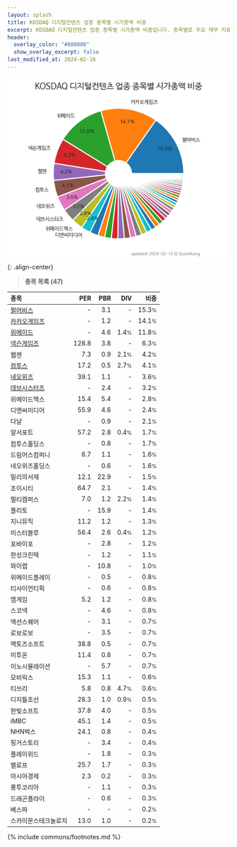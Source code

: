 ```yaml
---
layout: splash
title: KOSDAQ 디지털컨텐츠 업종 종목별 시가총액 비중
excerpt: KOSDAQ 디지털컨텐츠 업종 종목별 시가총액 비중입니다. 종목별로 주요 재무 지표를 함께 표시합니다.
header:
  overlay_color: "#800000"
  show_overlay_excerpt: false
last_modified_at: 2024-02-16
---
```



![KOSDAQ 디지털컨텐츠 업종 종목별 시가총액 비중](/stats/sector/images/kosdaq_업종_디지털컨텐츠_종목.png){: .align-center}


> **종목 목록 (47)**<a id="list"></a>

| **종목** | **PER** | **PBR** | **DIV** | **비중** |
| :------- | ------: | ------: | ------: | -------: |
| [펄어비스](/263750/) | - | 3.1 | - | 15.3<small>%</small> |
| [카카오게임즈](/293490/) | - | 1.2 | - | 14.1<small>%</small> |
| [위메이드](/112040/) | - | 4.6 | 1.4<small>%</small> | 11.8<small>%</small> |
| [넥슨게임즈](/225570/) | 128.8 | 3.8 | - | 6.3<small>%</small> |
| 웹젠 | 7.3 | 0.9 | 2.1<small>%</small> | 4.2<small>%</small> |
| [컴투스](/078340/) | 17.2 | 0.5 | 2.7<small>%</small> | 4.1<small>%</small> |
| [네오위즈](/095660/) | 39.1 | 1.1 | - | 3.6<small>%</small> |
| [데브시스터즈](/194480/) | - | 2.4 | - | 3.2<small>%</small> |
| 위메이드맥스 | 15.4 | 5.4 | - | 2.8<small>%</small> |
| 디앤씨미디어 | 55.9 | 4.6 | - | 2.4<small>%</small> |
| 다날 | - | 0.9 | - | 2.1<small>%</small> |
| 알서포트 | 57.2 | 2.8 | 0.4<small>%</small> | 1.7<small>%</small> |
| 컴투스홀딩스 | - | 0.8 | - | 1.7<small>%</small> |
| 드림어스컴퍼니 | 6.7 | 1.1 | - | 1.6<small>%</small> |
| 네오위즈홀딩스 | - | 0.6 | - | 1.6<small>%</small> |
| 밀리의서재 | 12.1 | 22.9 | - | 1.5<small>%</small> |
| 조이시티 | 64.7 | 2.1 | - | 1.4<small>%</small> |
| 멀티캠퍼스 | 7.0 | 1.2 | 2.2<small>%</small> | 1.4<small>%</small> |
| 플리토 | - | 15.9 | - | 1.4<small>%</small> |
| 지니뮤직 | 11.2 | 1.2 | - | 1.3<small>%</small> |
| 미스터블루 | 56.4 | 2.6 | 0.4<small>%</small> | 1.2<small>%</small> |
| 포바이포 | - | 2.8 | - | 1.2<small>%</small> |
| 한성크린텍 | - | 1.2 | - | 1.1<small>%</small> |
| 와이랩 | - | 10.8 | - | 1.0<small>%</small> |
| 위메이드플레이 | - | 0.5 | - | 0.8<small>%</small> |
| 티사이언티픽 | - | 0.6 | - | 0.8<small>%</small> |
| 엠게임 | 5.2 | 1.2 | - | 0.8<small>%</small> |
| 스코넥 | - | 4.6 | - | 0.8<small>%</small> |
| 액션스퀘어 | - | 3.1 | - | 0.7<small>%</small> |
| 로보로보 | - | 3.5 | - | 0.7<small>%</small> |
| 액토즈소프트 | 38.8 | 0.5 | - | 0.7<small>%</small> |
| 미투온 | 11.4 | 0.8 | - | 0.7<small>%</small> |
| 이노시뮬레이션 | - | 5.7 | - | 0.7<small>%</small> |
| 모비릭스 | 15.3 | 1.1 | - | 0.6<small>%</small> |
| 티쓰리 | 5.8 | 0.8 | 4.7<small>%</small> | 0.6<small>%</small> |
| 디지틀조선 | 28.3 | 1.0 | 0.9<small>%</small> | 0.5<small>%</small> |
| 한빛소프트 | 37.8 | 4.0 | - | 0.5<small>%</small> |
| iMBC | 45.1 | 1.4 | - | 0.5<small>%</small> |
| NHN벅스 | 24.1 | 0.8 | - | 0.4<small>%</small> |
| 핑거스토리 | - | 3.4 | - | 0.4<small>%</small> |
| 플레이위드 | - | 1.8 | - | 0.3<small>%</small> |
| 밸로프 | 25.7 | 1.7 | - | 0.3<small>%</small> |
| 아시아경제 | 2.3 | 0.2 | - | 0.3<small>%</small> |
| 룽투코리아 | - | 1.1 | - | 0.3<small>%</small> |
| 드래곤플라이 | - | 0.6 | - | 0.3<small>%</small> |
| 베스파 | - | - | - | 0.2<small>%</small> |
| 스카이문스테크놀로지 | 13.0 | 1.0 | - | 0.2<small>%</small> |

{% include commons/footnotes.md %}